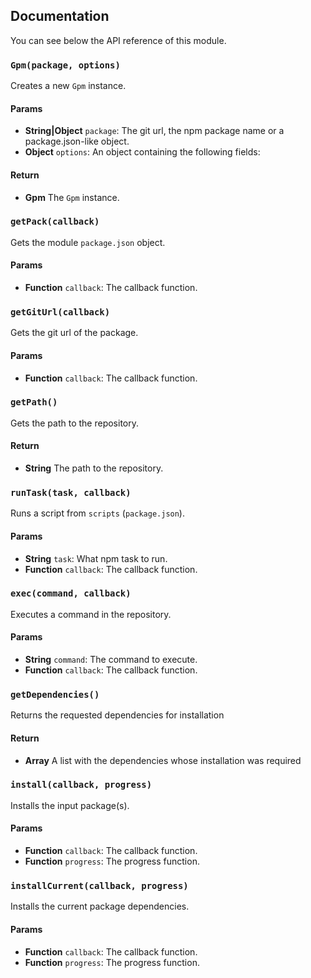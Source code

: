 ## Documentation
You can see below the API reference of this module.

### `Gpm(package, options)`
Creates a new `Gpm` instance.

#### Params
- **String|Object** `package`: The git url, the npm package name or a package.json-like object.
- **Object** `options`: An object containing the following fields:

#### Return
- **Gpm** The `Gpm` instance.

### `getPack(callback)`
Gets the module `package.json` object.

#### Params
- **Function** `callback`: The callback function.

### `getGitUrl(callback)`
Gets the git url of the package.

#### Params
- **Function** `callback`: The callback function.

### `getPath()`
Gets the path to the repository.

#### Return
- **String** The path to the repository.

### `runTask(task, callback)`
Runs a script from `scripts` (`package.json`).

#### Params
- **String** `task`: What npm task to run.
- **Function** `callback`: The callback function.

### `exec(command, callback)`
Executes a command in the repository.

#### Params
- **String** `command`: The command to execute.
- **Function** `callback`: The callback function.

### `getDependencies()`
Returns the requested dependencies for installation

#### Return
- **Array** A list with the dependencies whose installation was required

### `install(callback, progress)`
Installs the input package(s).

#### Params
- **Function** `callback`: The callback function.
- **Function** `progress`: The progress function.

### `installCurrent(callback, progress)`
Installs the current package dependencies.

#### Params
- **Function** `callback`: The callback function.
- **Function** `progress`: The progress function.

